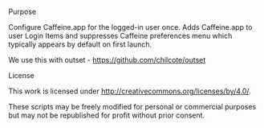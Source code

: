 Purpose

Configure Caffeine.app for the logged-in user once.  Adds Caffeine.app to user Login Items and suppresses Caffeine preferences menu which typically appears by default on first launch.

We use this with outset - https://github.com/chilcote/outset

License

This work is licensed under http://creativecommons.org/licenses/by/4.0/.

These scripts may be freely modified for personal or commercial purposes but may not be republished for profit without prior consent.

